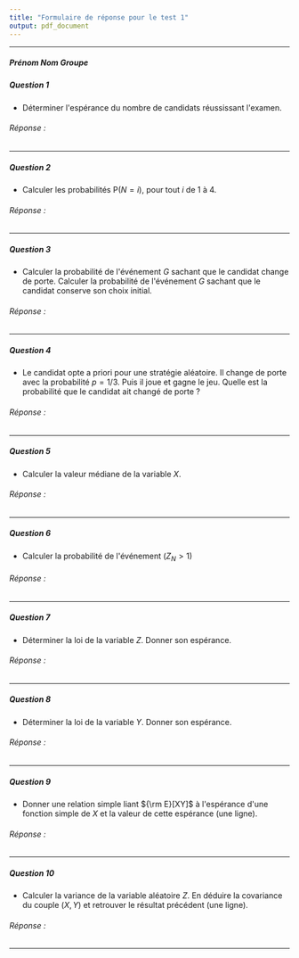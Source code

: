 ```yaml
---
title: "Formulaire de réponse pour le test 1"
output: pdf_document
---
```


** **

##### Prénom Nom Groupe



##### Question 1

* Déterminer l'espérance du nombre de candidats réussissant l'examen.

###### Réponse : 

** **

##### Question 2

* Calculer les probabilités P($N = i$), pour tout $i$ de 1 à 4.  

###### Réponse : 

** **

##### Question 3

* Calculer la probabilité de l'événement $G$ sachant que le candidat change de porte. Calculer la probabilité de l'événement $G$ sachant que le candidat conserve son choix initial.

###### Réponse : 

** **

##### Question 4

* Le candidat opte a priori pour une stratégie aléatoire. Il change de porte avec la probabilité $p = 1/3$. Puis il joue et gagne le jeu. Quelle est la probabilité que le candidat ait changé de porte ?   

###### Réponse : 

** **

##### Question 5

* Calculer la valeur médiane de la variable $X$.  

###### Réponse : 

** **


##### Question 6

* Calculer la probabilité de l'événement $(Z_N > 1)$  

###### Réponse : 

** **


##### Question 7

* Déterminer la loi de la variable $Z$. Donner son espérance.


###### Réponse : 

** ** 


##### Question 8

* Déterminer la loi de la variable $Y$. Donner son espérance.

###### Réponse : 

** **


##### Question 9

* Donner une relation simple liant ${\rm E}[XY]$ à l'espérance d'une fonction simple de $X$ et la valeur de cette espérance (une ligne). 

###### Réponse : 

** **

##### Question 10

* Calculer la variance de la variable aléatoire $Z$. En déduire la covariance du couple $(X,Y)$ et retrouver le résultat précédent (une ligne). 
   
###### Réponse : 


** ** 


